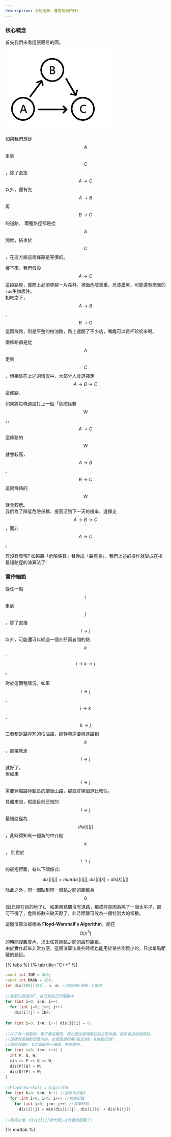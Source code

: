 ```yaml
---
description: 最短距離，僅需短短四行!
---
```


### 核心概念

首先我們來看這張簡易的圖。

![](../.gitbook/assets/simple-transitive-graph.png)

如果我們想從 $$A$$ 走到 $$C$$，除了直接 $$A \rightarrow C$$ 以外，還有先 $$A \rightarrow B$$ 再 $$B \rightarrow C$$ 的道路。
兩種路徑都是從 $$A$$ 開始，結束於 $$C$$，在這方面這兩條路是等價的。

接下來，我們假設 $$A \rightarrow C$$ 這段路徑，實際上必須穿越一片森林。裡面危險重重，烏漆墨黑，可能還有詭異的`sus`生物居住。\
相較之下，$$A \rightarrow B$$、$$B \rightarrow C$$ 這兩條路，則是平整的柏油路，路上還開了不少店，嘴饞可以買杯珍奶來喝。

兩條路都是從 $$A$$ 走到 $$C$$，但相信在上述的情況中，大部分人會選擇走 $$A \rightarrow B \rightarrow C$$ 這條路。

如果將每條道路打上一個「危險係數 $$W$$」， $$A \rightarrow C$$ 這條路的 $$W$$ 就會較高，
$$A \rightarrow B$$、$$B \rightarrow C$$ 這兩條路的 $$W$$ 就會較低。\
我們為了降低危險係數、提高活到下一天的機率，選擇走 $$A \rightarrow B \rightarrow C$$，而非 $$A \rightarrow C$$。

有沒有發現? 如果將「危險係數」替換成「路徑長」，我們上述的操作就變成在找最短路徑的演算法了!

### 實作細節

從任一點 $$i$$ 走到 $$j$$，除了直接 $$i \rightarrow j$$ 以外，可能還可以經過一個介於兩者間的點 $$k$$: $$i \rightarrow k \rightarrow j$$。

對於這兩種情況，如果 $$i \rightarrow j$$、$$i \rightarrow k$$、$$k \rightarrow j$$ 三者都是路徑短的柏油路，那幹嘛還要繞遠路到 $$k$$，直接就走 $$i \rightarrow j$$ 就好了。\
但如果 $$i \rightarrow j$$ 需要穿越路徑超長的蜿蜒山路，那或許繞個道比較快。

具體來說，假設目前已知的 $$i \rightarrow j$$ 最短路徑為 $$dis[i][j]$$，此時得知有一個新的中介點 $$k$$，
則對於 $$i \rightarrow j$$ 的最短距離，有以下關係式:

$$dis[i][j] = min(dis[i][j], dis[i][k] + dis[k][j])$$

除此之外，同一個點到同一個點之間的距離為 $$0$$(就已經在目的地了)。
如果兩點間沒有道路，那或許是因為隔了一個太平洋，那可不得了，危險係數突破天際了。此時距離可設為一個特別大的常數。

這個演算法被稱為 **Floyd-Warshall's Algorithm**，能在 $$O(n^3)$$ 的時間複雜度內，求出任意兩點之間的最短距離。\
由於實作起來非常方便，這個演算法某些時候也能用於某些測資小的，只求單點距離的題目。

{% tabs %}
{% tab title="C++" %}
```cpp
const int INF = 2e9;
const int MAXN = 105;
int dis[105][105], n, m; //假設有n個點，m條路

//全部先設為INF，自己到自己的距離=0
for (int i=0; i<n; i++)
  for (int j=0; j<n; j++)
    dis[i][j] = INF;

for (int i=0; i<n; i++) dis[i][i] = 0;

//以下為一個範例。看不懂沒關西，總之是在處理哪些點之間有路、路多長這兩個資訊。
//這裡假設路都是雙向的，也就是說如果P能走到Q，Q也能走到P。
//並再假設P, Q之間最多一條路，方便說明。
for (int i=0; i<m; ++i) {
  int P, Q, W;
  cin >> P >> Q >> W;
  dis[P][Q] = W;
  dis[Q][P] = W;
}

//Floyd-Warshall's Algorithm
for (int k=0; k<n; k++) //枚舉中介點k
  for (int i=0; i<n; i++) //枚舉起點
    for (int j=0; j<n; j++) //枚舉終點
      dis[i][j] = min(dis[i][j], dis[i][k] + dis[k][j])
      
//跑完之後，dis[i][j]就代表i→j的最短距離了!
```
{% endtab %}
